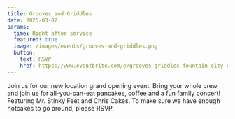 ```yaml
---
title: Grooves and Griddles
date: 2025-03-02
params:
  time: Right after service
  featured: true
  image: /images/events/grooves-and-griddles.png
  button:
    text: RSVP
    href: https://www.eventbrite.com/e/grooves-griddles-fountain-city-church-new-location-grand-opening-event-tickets-1225309095489
---
```


Join us for our new location grand opening event. Bring your whole crew and join us for all-you-can-eat pancakes, coffee and a fun family concert! Featuring Mr. Stinky Feet and Chris Cakes. To make sure we have enough hotcakes to go around, please RSVP.
